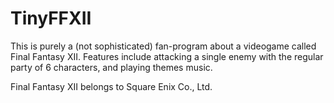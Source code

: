 # TinyFFXII

This is purely a (not sophisticated) fan-program about a videogame called Final Fantasy XII.
Features include attacking a single enemy with the regular party of 6 characters, and playing themes music. 

Final Fantasy XII belongs to Square Enix Co., Ltd.
